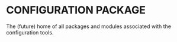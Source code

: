 # CONFIGURATION PACKAGE
The (future) home of all packages and modules associated with the configuration
tools. 


